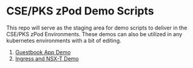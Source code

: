 # CSE/PKS zPod Demo Scripts

This repo will serve as the staging area for demo scripts to deliver in the CSE/PKS zPod Environments. These demos can also be utilized in any kubernetes environments with a bit of editing.

1. [Guestbook App Demo](https://github.com/mann1mal/zPod-PKS-CSE-Demos/tree/master/GuestbookDemo)
2. [Ingress and NSX-T Demo](https://github.com/mann1mal/zPod-PKS-CSE-Demos/tree/master/Ingress%26NSX-T)
